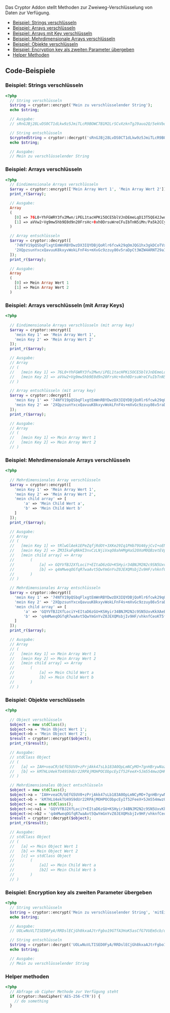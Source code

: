 Das Cryptor Addon stellt Methoden zur Zweiweg-Verschlüsselung von Daten zur Verfügung. 

- [Beispiel: Strings verschlüsseln](#beispiel1)
- [Beispiel: Arrays verschlüsseln](#beispiel2)
- [Beispiel: Arrays mit Key verschlüsseln](#beispiel3)
- [Beispiel: Mehrdimensionale Arrays verschlüsseln](#beispiel4)
- [Beispiel: Objekte verschlüsseln](#beispiel5)
- [Beispiel: Encryption key als zweiten Parameter übergeben](#beispiel6)
- [Helper Methoden](#helper)

### 
<a name="ueber"></a>

<a name="beispiel1"></a>
## Code-Beispiele

### Beispiel: Strings verschlüsseln

```php 
<?php 
  // String verschlüsseln 
  $string = cryptor::encrypt('Mein zu verschlüsselender String');
  echo $string;

  // Ausgabe:
  // sRnGJBj28LvDS0CT1dLkw9z5JmiTLcR9BOWC7B1M2LrSCvXzknTgJ9auo2Q/5ekVbq83qKlgmhHTsPy03HZj57jrxPLo846Ccr2z0qZBb7Fb

  // String entschlüsseln 
  $cryptedString = cryptor::decrypt('sRnGJBj28LvDS0CT1dLkw9z5JmiTLcR9BOWC7B1M2LrSCvXzknTgJ9auo2Q/5ekVbq83qKlgmhHTsPy03HZj57jrxPLo846Ccr2z0qZBb7Fb');
  echo $string;

  // Ausgabe:
  // Mein zu verschlüsselender String
```
<a name="beispiel2"></a>
### Beispiel: Arrays verschlüsseln

```php 
<?php 
  // Eindimensionale Arrays verschlüsseln 
  $array = cryptor::encrypt(['Mein Array Wert 1', 'Mein Array Wert 2']);
  print_r($array);

  // Ausgabe:
  Array
  (
    [0] => 76L0+YhFGWRY3fv2Mwn/iPEL1tacHPKi5OCE5blVJnDEmeLqD13T5QE42Jwd6BSsiu3rhMpAIY7Uuw4+9Q4aXkc=
    [1] => aVVw2+Vg9mw5hb9E0d9n20FrsHc+0xh0DrsuWreCFuIbTnN5iMn/Pa5k2CCyM/pByswGJBXf4ZRyoCtCeIa4z+w=
  )

  // Array entschlüsseln 
  $array = cryptor::decrypt([
    '74NfV19pQSbqFlxgtEmWnRBYDwzDX3IQYDBjQoRlr6fcwk29qOmJQG1hx3gkDCoTVxzN+ITpy11eljevrE/d7NU=', 
    '2XQpzsunYxcxQavuuK8kxyvWokLFnF4s+mXvGc9zzuy86v5raDpCt3WZW4ARNT29a15Tyff0jVwxYen7kKc3EEs='
  ]);
  print_r($array);

  // Ausgabe:
  Array
  (
    [0] => Mein Array Wert 1
    [1] => Mein Array Wert 2
  )

```
<a name="beispiel3"></a>
### Beispiel: Arrays verschlüsseln (mit Array Keys)

```php 
<?php 
  
  // Eindimensionale Arrays verschlüsseln (mit array key)
  $array = cryptor::encrypt([
    'mein Key 1' => 'Mein Array Wert 1', 
    'mein Key 2' => 'Mein Array Wert 2'
  ]);
  print_r($array);

  // Ausgabe:
  // Array
  // (
  //   [mein Key 1] => 76L0+YhFGWRY3fv2Mwn/iPEL1tacHPKi5OCE5blVJnDEmeLqD13T5QE42Jwd6BSsiu3rhMpAIY7Uuw4+9Q4aXkc=
  //   [mein Key 2] => aVVw2+Vg9mw5hb9E0d9n20FrsHc+0xh0DrsuWreCFuIbTnN5iMn/Pa5k2CCyM/pByswGJBXf4ZRyoCtCeIa4z+w=
  // )

  // Array entschlüsseln (mit array key)
  $array = cryptor::decrypt([
    'mein Key 1' => '74NfV19pQSbqFlxgtEmWnRBYDwzDX3IQYDBjQoRlr6fcwk29qOmJQG1hx3gkDCoTVxzN+ITpy11eljevrE/d7NU=', 
    'mein Key 2' => '2XQpzsunYxcxQavuuK8kxyvWokLFnF4s+mXvGc9zzuy86v5raDpCt3WZW4ARNT29a15Tyff0jVwxYen7kKc3EEs='
  ]);
  print_r($array);

  // Ausgabe:
  // Array
  // (
  //   [mein Key 1] => Mein Array Wert 1
  //   [mein Key 2] => Mein Array Wert 2
  // )
```

<a name="beispiel4"></a>
### Beispiel: Mehrdimensionale Arrays verschlüsseln
```php 
<?php 
  
  // Mehrdimensionales Array verschlüsseln 
  $array = cryptor::encrypt([
    'mein Key 1' => 'Mein Array Wert 1', 
    'mein Key 2' => 'Mein Array Wert 2',
    'mein child array' => [
        'a' => 'Mein Child Wert a',
        'b' => 'Mein Child Wert b'
    ]
  ]);
  print_r($array);

  // Ausgabe:
  // Array
  // (
  //   [mein Key 1] => tRlwGlAek1EPeZqfjRdOt+3XKe29Iq1PHb79U46yjCvI+oENr6hAxk6dewmgVIU7bCHHvIGmWBtIDLgS5THpORs=
  //   [mein Key 2] => ZM3IkaFqNkHI3nvCzLNjiVxqO8ahHMgHaS20XoM0QBzetEVpUO8d8qySjRx37Wb1u0vvdEB0x0Ml+5BbMQwp3/E=
  //   [mein child array] => Array
  //       (
  //           [a] => GQYVfBJ2XfLociY+EItaD6zGU+KSHyir34BNJM2N2c9SN5UxvKkXAeB3JoKrrK1YrdnUzv93TaqOnmDWOmS6Sro=
  //           [b] => q4mMweqOGfqR7waAvt5QwYmGnYvZ0JEXQMsbjIv9HF/vhknfCeoKT5ftzV6l4wLHFefPPKSnr+EU7BlbdFLRfs8=
  //       )
  // )

  // Mehrdimensionales Array entschlüsseln
  $array = cryptor::decrypt([
    'mein Key 1' => '74NfV19pQSbqFlxgtEmWnRBYDwzDX3IQYDBjQoRlr6fcwk29qOmJQG1hx3gkDCoTVxzN+ITpy11eljevrE/d7NU=', 
    'mein Key 2' => '2XQpzsunYxcxQavuuK8kxyvWokLFnF4s+mXvGc9zzuy86v5raDpCt3WZW4ARNT29a15Tyff0jVwxYen7kKc3EEs=',
    'mein child array' => [
        'a' => 'GQYVfBJ2XfLociY+EItaD6zGU+KSHyir34BNJM2N2c9SN5UxvKkXAeB3JoKrrK1YrdnUzv93TaqOnmDWOmS6Sro=',
        'b' => 'q4mMweqOGfqR7waAvt5QwYmGnYvZ0JEXQMsbjIv9HF/vhknfCeoKT5ftzV6l4wLHFefPPKSnr+EU7BlbdFLRfs8='
    ]
  ]);
  print_r($array);

  // Ausgabe:
  // Array
  // (
  //   [mein Key 1] => Mein Array Wert 1
  //   [mein Key 2] => Mein Array Wert 2
  //   [mein child array] => Array
  //       (
  //           [a] => Mein Child Wert a
  //           [b] => Mein Child Wert b
  //       )
  // )
```

<a name="beispiel5"></a>
### Beispiel: Objekte verschlüsseln

```php 
<?php 
  
  // Object verschlüsseln 
  $object = new stdClass();
  $object->a = 'Mein Object Wert 1';
  $object->b = 'Mein Object Wert 2';
  $result = cryptor::encrypt($object);
  print_r($result);

  // Ausgabe:
  // stdClass Object
  // (
  //   [a] => IAH+veaCR/bEfG5UV0+zPrjAkk47sLb183A0OpLmNCyMO+7gnHBrywNaz6OrMndQeQZBGrssBAdzOl7c0WuU5TOj
  //   [b] => kM7HLU4ekTU49S9dUr22RPAjMOHPOCObpcEyIf52FeeX+5Jm554mwzQHRxLtC7r+krto/3wwMJZ0DHAXrq79XvLU
  // )

  // Mehrdimensionales Object entschlüsseln
  $object = new stdClass();
  $object->a = 'IAH+veaCR/bEfG5UV0+zPrjAkk47sLb183A0OpLmNCyMO+7gnHBrywNaz6OrMndQeQZBGrssBAdzOl7c0WuU5TOj';
  $object->b = 'kM7HLU4ekTU49S9dUr22RPAjMOHPOCObpcEyIf52FeeX+5Jm554mwzQHRxLtC7r+krto/3wwMJZ0DHAXrq79XvLU';
  $object->c = new stdClass();
  $object->c->a1 = 'GQYVfBJ2XfLociY+EItaD6zGU+KSHyir34BNJM2N2c9SN5UxvKkXAeB3JoKrrK1YrdnUzv93TaqOnmDWOmS6Sro=';
  $object->c->b2 = 'q4mMweqOGfqR7waAvt5QwYmGnYvZ0JEXQMsbjIv9HF/vhknfCeoKT5ftzV6l4wLHFefPPKSnr+EU7BlbdFLRfs8=';
  $result = cryptor::decrypt($object);
  print_r($result);

  // Ausgabe:
  // stdClass Object
  // (
  //   [a] => Mein Object Wert 1
  //   [b] => Mein Object Wert 2
  //   [c] => stdClass Object
  //       (
  //           [a1] => Mein Child Wert a
  //           [b2] => Mein Child Wert b
  //       )
  // )
```

<a name="beispiel6"></a>
### Beispiel: Encryption key als zweiten Parameter übergeben

```php 
<?php 
  // String verschlüsseln 
  $string = cryptor::encrypt('Mein zu verschlüsselender String', 'mitEinemAnderenEncryptionKey');
  echo $string;

  // Ausgabe:
  // UOLwNuVLTISED0FyA/RRDslECjGh8kxaAJtrFgbo19GTfA3HoK5asCfG7VUEm5cb/qqerRQNQ+naK43ihGNOLHv4IfEvQYOZ+SfrbsyXjW7/

  // String entschlüsseln 
  $string = cryptor::decrypt('UOLwNuVLTISED0FyA/RRDslECjGh8kxaAJtrFgbo19GTfA3HoK5asCfG7VUEm5cb/qqerRQNQ+naK43ihGNOLHv4IfEvQYOZ+SfrbsyXjW7/', 'mitEinemAnderenEncryptionKey');
  echo $string;

  // Ausgabe:
  // Mein zu verschlüsselender String
```
<a name="helper"></a>
### Helper methoden

```php 
<?php 
  // Abfrage ob Cipher Methode zur Verfügung steht
  if (cryptor::hasCipher('AES-256-CTR')) {
    // do something
  }

```
